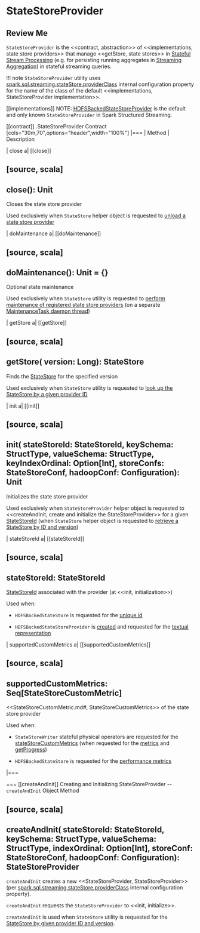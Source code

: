 # StateStoreProvider

## Review Me

`StateStoreProvider` is the <<contract, abstraction>> of <<implementations, state store providers>> that manage <<getStore, state stores>> in [Stateful Stream Processing](index.md) (e.g. for persisting running aggregates in [Streaming Aggregation](../streaming-aggregation/index.md)) in stateful streaming queries.

!!! note
    `StateStoreProvider` utility uses [spark.sql.streaming.stateStore.providerClass](../configuration-properties.md#spark.sql.streaming.stateStore.providerClass) internal configuration property for the name of the class of the default <<implementations, StateStoreProvider implementation>>.

[[implementations]]
NOTE: [HDFSBackedStateStoreProvider](HDFSBackedStateStoreProvider.md) is the default and only known `StateStoreProvider` in Spark Structured Streaming.

[[contract]]
.StateStoreProvider Contract
[cols="30m,70",options="header",width="100%"]
|===
| Method
| Description

| close
a| [[close]]

[source, scala]
----
close(): Unit
----

Closes the state store provider

Used exclusively when `StateStore` helper object is requested to [unload a state store provider](StateStore.md#unload)

| doMaintenance
a| [[doMaintenance]]

[source, scala]
----
doMaintenance(): Unit = {}
----

Optional state maintenance

Used exclusively when `StateStore` utility is requested to [perform maintenance of registered state store providers](StateStore.md#doMaintenance) (on a separate [MaintenanceTask daemon thread](StateStore.md#MaintenanceTask))

| getStore
a| [[getStore]]

[source, scala]
----
getStore(
  version: Long): StateStore
----

Finds the [StateStore](StateStore.md) for the specified version

Used exclusively when `StateStore` utility is requested to [look up the StateStore by a given provider ID](StateStore.md#get-StateStore)

| init
a| [[init]]

[source, scala]
----
init(
  stateStoreId: StateStoreId,
  keySchema: StructType,
  valueSchema: StructType,
  keyIndexOrdinal: Option[Int],
  storeConfs: StateStoreConf,
  hadoopConf: Configuration): Unit
----

Initializes the state store provider

Used exclusively when `StateStoreProvider` helper object is requested to <<createAndInit, create and initialize the StateStoreProvider>> for a given [StateStoreId](StateStoreId.md) (when `StateStore` helper object is requested to [retrieve a StateStore by ID and version](StateStore.md#get-StateStore))

| stateStoreId
a| [[stateStoreId]]

[source, scala]
----
stateStoreId: StateStoreId
----

[StateStoreId](StateStoreId.md) associated with the provider (at <<init, initialization>>)

Used when:

* `HDFSBackedStateStore` is requested for the [unique id](HDFSBackedStateStore.md#id)

* `HDFSBackedStateStoreProvider` is [created](HDFSBackedStateStoreProvider.md#baseDir) and requested for the [textual representation](HDFSBackedStateStoreProvider.md#toString)

| supportedCustomMetrics
a| [[supportedCustomMetrics]]

[source, scala]
----
supportedCustomMetrics: Seq[StateStoreCustomMetric]
----

<<StateStoreCustomMetric.md#, StateStoreCustomMetrics>> of the state store provider

Used when:

* `StateStoreWriter` stateful physical operators are requested for the [stateStoreCustomMetrics](../physical-operators/StateStoreWriter.md#stateStoreCustomMetrics) (when requested for the [metrics](../physical-operators/StateStoreWriter.md#metrics) and [getProgress](../physical-operators/StateStoreWriter.md#getProgress))

* `HDFSBackedStateStore` is requested for the [performance metrics](HDFSBackedStateStore.md#metrics)

|===

=== [[createAndInit]] Creating and Initializing StateStoreProvider -- `createAndInit` Object Method

[source, scala]
----
createAndInit(
  stateStoreId: StateStoreId,
  keySchema: StructType,
  valueSchema: StructType,
  indexOrdinal: Option[Int],
  storeConf: StateStoreConf,
  hadoopConf: Configuration): StateStoreProvider
----

`createAndInit` creates a new <<StateStoreProvider, StateStoreProvider>> (per [spark.sql.streaming.stateStore.providerClass](../configuration-properties.md#spark.sql.streaming.stateStore.providerClass) internal configuration property).

`createAndInit` requests the `StateStoreProvider` to <<init, initialize>>.

`createAndInit` is used when `StateStore` utility is requested for the [StateStore by given provider ID and version](StateStore.md#get-StateStore).
